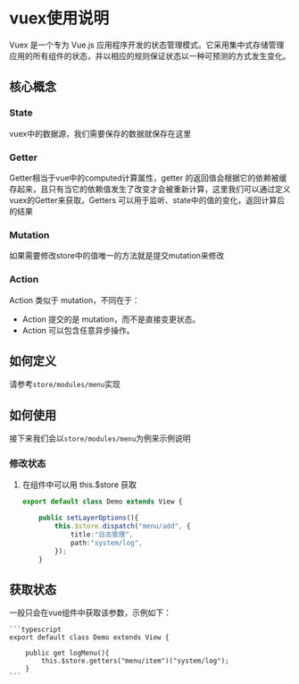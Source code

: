 # vuex使用说明

Vuex 是一个专为 Vue.js 应用程序开发的状态管理模式。它采用集中式存储管理应用的所有组件的状态，并以相应的规则保证状态以一种可预测的方式发生变化。

## 核心概念

### State

vuex中的数据源，我们需要保存的数据就保存在这里

### Getter

Getter相当于vue中的computed计算属性，getter 的返回值会根据它的依赖被缓存起来，且只有当它的依赖值发生了改变才会被重新计算，这里我们可以通过定义vuex的Getter来获取，Getters 可以用于监听、state中的值的变化，返回计算后的结果

### Mutation

如果需要修改store中的值唯一的方法就是提交mutation来修改

### Action

Action 类似于 mutation，不同在于：

* Action 提交的是 mutation，而不是直接变更状态。
* Action 可以包含任意异步操作。

## 如何定义

请参考```store/modules/menu```实现

## 如何使用

接下来我们会以`store/modules/menu`为例来示例说明

### 修改状态

1. 在组件中可以用 this.$store 获取

    ```typescript
    export default class Demo extends View {

        public setLayerOptions(){
            this.$store.dispatch("menu/add", {
                title:"日志管理",
                path:"system/log",
            });
        }
    ```

## 获取状态

一般只会在vue组件中获取该参数，示例如下：

    ```typescript
    export default class Demo extends View {

        public get logMenu(){
            this.$store.getters("menu/item")("system/log");
        }
    ```
